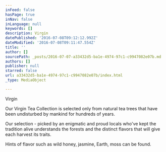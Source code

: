 ```yaml
---
inFeed: false
hasPage: true
inNav: false
inLanguage: null
keywords: []
description: Virgin
datePublished: '2016-07-08T09:12:12.992Z'
dateModified: '2016-07-08T09:11:47.554Z'
title: ''
author: []
sourcePath: _posts/2016-07-07-a33432d5-ba1e-4974-97c1-c9947082e07b.md
authors: []
publisher: null
starred: false
url: a33432d5-ba1e-4974-97c1-c9947082e07b/index.html
_type: MediaObject

---
```

Virgin

Our Virgin Tea Collection is selected only from natural tea trees that have been undisturbed by mankind for hundreds of years. 

Our selection - picked by an enigmatic and proud locals who've kept the tradition alive understands the forests and the distinct flavors that will give each harvest its traits. 

Hints of flavor such as wild honey, jasmine, Earth, moss can be found.